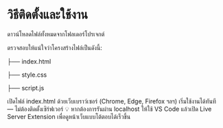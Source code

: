 # วิธีติดตั้งและใช้งาน

ดาวน์โหลดไฟล์ทั้งหมดจากโฟลเดอร์โปรเจกต์

ตรวจสอบให้แน่ใจว่าโครงสร้างไฟล์เป็นดังนี้:

├── index.html

├── style.css

├── script.js


เปิดไฟล์ index.html ด้วยเว็บเบราว์เซอร์ (Chrome, Edge, Firefox ฯลฯ)
เริ่มใช้งานได้ทันที — ไม่ต้องติดตั้งเซิร์ฟเวอร์
💡 หากต้องการรันผ่าน localhost
ให้ใช้ VS Code แล้วเปิด Live Server Extension เพื่อดูหน้าเว็บแบบโต้ตอบได้เร็วขึ้น
